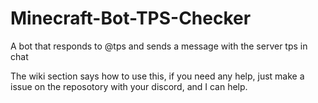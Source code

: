 # Minecraft-Bot-TPS-Checker
A bot that responds to @tps and sends a message with the server tps in chat

The wiki section says how to use this, if you need any help, just make a issue on the reposotory with your discord, and I can help.
